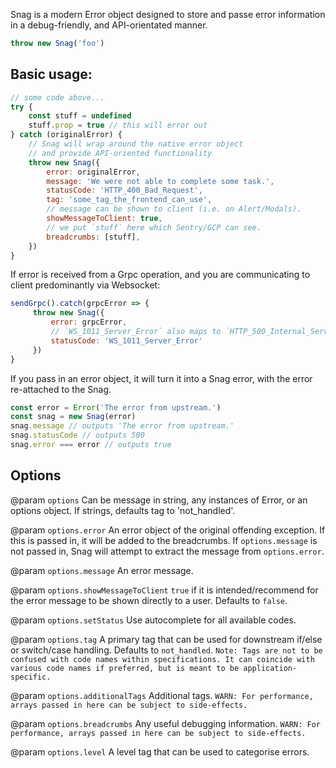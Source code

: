 
Snag is a modern Error object designed to store and passe error information in a debug-friendly, and API-orientated manner.

```js
throw new Snag('foo')
```

## Basic usage:

```js
// some code above...
try {
    const stuff = undefined
    stuff.prop = true // this will error out
} catch (originalError) {
    // Snag will wrap around the native error object
    // and provide API-oriented functionality
    throw new Snag({
        error: originalError,
        message: 'We were not able to complete some task.',
        statusCode: 'HTTP_400_Bad_Request',
        tag: 'some_tag_the_frontend_can_use',
        // message can be shown to client (i.e. on Alert/Modals).
        showMessageToClient: true,
        // we put `stuff` here which Sentry/GCP can see.
        breadcrumbs: [stuff],
    })
}
```
If error is received from a Grpc operation, and you are communicating to client predominantly via Websocket:
```js
sendGrpc().catch(grpcError => {
     throw new Snag({
         error: grpcError,
         // `WS_1011_Server_Error` also maps to `HTTP_500_Internal_Server_Error`, and other server errors for various protocols.
         statusCode: 'WS_1011_Server_Error'
     })
}
```

If you pass in an error object, it will turn it into a Snag error, with the error re-attached to the Snag.
```js
const error = Error('The error from upstream.')
const snag = new Snag(error)
snag.message // outputs 'The error from upstream.'
snag.statusCode // outputs 500
snag.error === error // outputs true
```

## Options
@param `options` Can be message in string, any instances of Error, or an options object. If strings, defaults tag to 'not_handled'.

@param `options.error` An error object of the original offending exception. If this is passed in, it will be added to the breadcrumbs. If `options.message` is not passed in, Snag will attempt to extract the message from `options.error`.

@param `options.message` An error message.

@param `options.showMessageToClient` `true` if it is intended/recommend for the error message to be shown directly to a user. Defaults to `false`.

@param `options.setStatus` Use autocomplete for all available codes.

@param `options.tag` A primary tag that can be used for downstream if/else or switch/case handling. Defaults to `not_handled`. `Note: Tags are not to be confused with code names within specifications. It can coincide with various code names if preferred, but is meant to be application-specific.`

@param `options.additionalTags` Additional tags. `WARN: For performance, arrays passed in here can be subject to side-effects.`

@param `options.breadcrumbs` Any useful debugging information. `WARN: For performance, arrays passed in here can be subject to side-effects.`

@param `options.level` A level tag that can be used to categorise errors.
